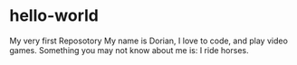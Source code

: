 # hello-world
My very first Reposotory
My name is Dorian, I love to code, and play video games. Something you may not know about me is: I ride horses.

